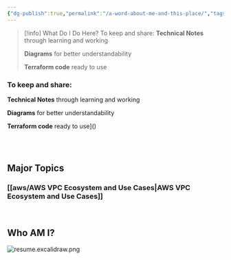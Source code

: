 ```yaml
---
{"dg-publish":true,"permalink":"/a-word-about-me-and-this-place/","tags":["gardenEntry"]}
---
```



> [!info] What Do I Do Here?
> To keep and share: 
>**Technical Notes** through learning and working 
>
>**Diagrams** for better understandability
>
>**Terraform code** ready to use



### To keep and share: 

**Technical Notes** through learning and working

**Diagrams** for better understandability

**Terraform code** ready to use](<his is a nice way to highlight important details.T>)



<br>
<br>

## Major Topics

### [[aws/AWS VPC Ecosystem and Use Cases\|AWS VPC Ecosystem and Use Cases]]

<br>

## Who AM I?

![resume.excalidraw.png](/img/user/resume/resume.excalidraw.png)





